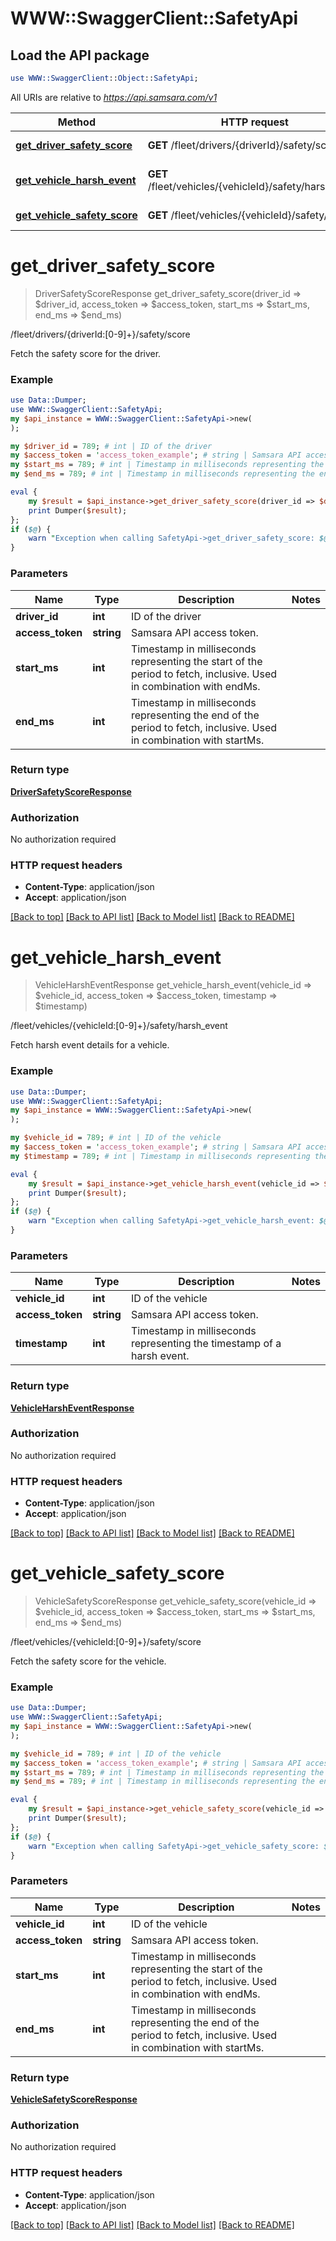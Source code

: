 # WWW::SwaggerClient::SafetyApi

## Load the API package
```perl
use WWW::SwaggerClient::Object::SafetyApi;
```

All URIs are relative to *https://api.samsara.com/v1*

Method | HTTP request | Description
------------- | ------------- | -------------
[**get_driver_safety_score**](SafetyApi.md#get_driver_safety_score) | **GET** /fleet/drivers/{driverId}/safety/score | /fleet/drivers/{driverId:[0-9]+}/safety/score
[**get_vehicle_harsh_event**](SafetyApi.md#get_vehicle_harsh_event) | **GET** /fleet/vehicles/{vehicleId}/safety/harsh_event | /fleet/vehicles/{vehicleId:[0-9]+}/safety/harsh_event
[**get_vehicle_safety_score**](SafetyApi.md#get_vehicle_safety_score) | **GET** /fleet/vehicles/{vehicleId}/safety/score | /fleet/vehicles/{vehicleId:[0-9]+}/safety/score


# **get_driver_safety_score**
> DriverSafetyScoreResponse get_driver_safety_score(driver_id => $driver_id, access_token => $access_token, start_ms => $start_ms, end_ms => $end_ms)

/fleet/drivers/{driverId:[0-9]+}/safety/score

Fetch the safety score for the driver.

### Example 
```perl
use Data::Dumper;
use WWW::SwaggerClient::SafetyApi;
my $api_instance = WWW::SwaggerClient::SafetyApi->new(
);

my $driver_id = 789; # int | ID of the driver
my $access_token = 'access_token_example'; # string | Samsara API access token.
my $start_ms = 789; # int | Timestamp in milliseconds representing the start of the period to fetch, inclusive. Used in combination with endMs.
my $end_ms = 789; # int | Timestamp in milliseconds representing the end of the period to fetch, inclusive. Used in combination with startMs.

eval { 
    my $result = $api_instance->get_driver_safety_score(driver_id => $driver_id, access_token => $access_token, start_ms => $start_ms, end_ms => $end_ms);
    print Dumper($result);
};
if ($@) {
    warn "Exception when calling SafetyApi->get_driver_safety_score: $@\n";
}
```

### Parameters

Name | Type | Description  | Notes
------------- | ------------- | ------------- | -------------
 **driver_id** | **int**| ID of the driver | 
 **access_token** | **string**| Samsara API access token. | 
 **start_ms** | **int**| Timestamp in milliseconds representing the start of the period to fetch, inclusive. Used in combination with endMs. | 
 **end_ms** | **int**| Timestamp in milliseconds representing the end of the period to fetch, inclusive. Used in combination with startMs. | 

### Return type

[**DriverSafetyScoreResponse**](DriverSafetyScoreResponse.md)

### Authorization

No authorization required

### HTTP request headers

 - **Content-Type**: application/json
 - **Accept**: application/json

[[Back to top]](#) [[Back to API list]](../README.md#documentation-for-api-endpoints) [[Back to Model list]](../README.md#documentation-for-models) [[Back to README]](../README.md)

# **get_vehicle_harsh_event**
> VehicleHarshEventResponse get_vehicle_harsh_event(vehicle_id => $vehicle_id, access_token => $access_token, timestamp => $timestamp)

/fleet/vehicles/{vehicleId:[0-9]+}/safety/harsh_event

Fetch harsh event details for a vehicle.

### Example 
```perl
use Data::Dumper;
use WWW::SwaggerClient::SafetyApi;
my $api_instance = WWW::SwaggerClient::SafetyApi->new(
);

my $vehicle_id = 789; # int | ID of the vehicle
my $access_token = 'access_token_example'; # string | Samsara API access token.
my $timestamp = 789; # int | Timestamp in milliseconds representing the timestamp of a harsh event.

eval { 
    my $result = $api_instance->get_vehicle_harsh_event(vehicle_id => $vehicle_id, access_token => $access_token, timestamp => $timestamp);
    print Dumper($result);
};
if ($@) {
    warn "Exception when calling SafetyApi->get_vehicle_harsh_event: $@\n";
}
```

### Parameters

Name | Type | Description  | Notes
------------- | ------------- | ------------- | -------------
 **vehicle_id** | **int**| ID of the vehicle | 
 **access_token** | **string**| Samsara API access token. | 
 **timestamp** | **int**| Timestamp in milliseconds representing the timestamp of a harsh event. | 

### Return type

[**VehicleHarshEventResponse**](VehicleHarshEventResponse.md)

### Authorization

No authorization required

### HTTP request headers

 - **Content-Type**: application/json
 - **Accept**: application/json

[[Back to top]](#) [[Back to API list]](../README.md#documentation-for-api-endpoints) [[Back to Model list]](../README.md#documentation-for-models) [[Back to README]](../README.md)

# **get_vehicle_safety_score**
> VehicleSafetyScoreResponse get_vehicle_safety_score(vehicle_id => $vehicle_id, access_token => $access_token, start_ms => $start_ms, end_ms => $end_ms)

/fleet/vehicles/{vehicleId:[0-9]+}/safety/score

Fetch the safety score for the vehicle.

### Example 
```perl
use Data::Dumper;
use WWW::SwaggerClient::SafetyApi;
my $api_instance = WWW::SwaggerClient::SafetyApi->new(
);

my $vehicle_id = 789; # int | ID of the vehicle
my $access_token = 'access_token_example'; # string | Samsara API access token.
my $start_ms = 789; # int | Timestamp in milliseconds representing the start of the period to fetch, inclusive. Used in combination with endMs.
my $end_ms = 789; # int | Timestamp in milliseconds representing the end of the period to fetch, inclusive. Used in combination with startMs.

eval { 
    my $result = $api_instance->get_vehicle_safety_score(vehicle_id => $vehicle_id, access_token => $access_token, start_ms => $start_ms, end_ms => $end_ms);
    print Dumper($result);
};
if ($@) {
    warn "Exception when calling SafetyApi->get_vehicle_safety_score: $@\n";
}
```

### Parameters

Name | Type | Description  | Notes
------------- | ------------- | ------------- | -------------
 **vehicle_id** | **int**| ID of the vehicle | 
 **access_token** | **string**| Samsara API access token. | 
 **start_ms** | **int**| Timestamp in milliseconds representing the start of the period to fetch, inclusive. Used in combination with endMs. | 
 **end_ms** | **int**| Timestamp in milliseconds representing the end of the period to fetch, inclusive. Used in combination with startMs. | 

### Return type

[**VehicleSafetyScoreResponse**](VehicleSafetyScoreResponse.md)

### Authorization

No authorization required

### HTTP request headers

 - **Content-Type**: application/json
 - **Accept**: application/json

[[Back to top]](#) [[Back to API list]](../README.md#documentation-for-api-endpoints) [[Back to Model list]](../README.md#documentation-for-models) [[Back to README]](../README.md)

